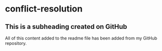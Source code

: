# conflict-resolution

## This is a subheading created on GitHub

  All of this content added to the readme file has been added from my GitHub repository.
  ```
